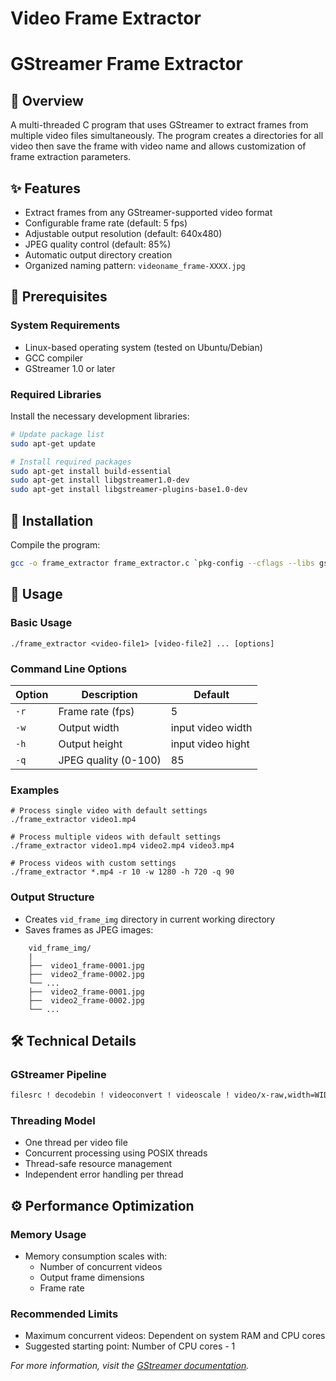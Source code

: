 
# Video Frame Extractor

# GStreamer Frame Extractor

## 📝 Overview

A multi-threaded C program that uses GStreamer to extract frames from multiple video files simultaneously. The program creates a directories for all video then save the frame with video name and allows customization of frame extraction parameters.
## ✨ Features
* Extract frames from any GStreamer-supported video format
* Configurable frame rate (default: 5 fps)
* Adjustable output resolution (default: 640x480)
* JPEG quality control (default: 85%)
* Automatic output directory creation
* Organized naming pattern: `videoname_frame-XXXX.jpg`

## 🔧 Prerequisites

### System Requirements
* Linux-based operating system (tested on Ubuntu/Debian)
* GCC compiler
* GStreamer 1.0 or later

### Required Libraries
Install the necessary development libraries:
```bash
# Update package list
sudo apt-get update

# Install required packages
sudo apt-get install build-essential
sudo apt-get install libgstreamer1.0-dev
sudo apt-get install libgstreamer-plugins-base1.0-dev
```

## 🚀 Installation


 Compile the program:
 
   ```bash
   gcc -o frame_extractor frame_extractor.c `pkg-config --cflags --libs gstreamer-1.0`
   ```

## 📖 Usage

### Basic Usage

`./frame_extractor <video-file1> [video-file2] ... [options]`

### Command Line Options

|Option|Description|Default|
|---|---|---|
|`-r`|Frame rate (fps)|5|
|`-w`|Output width| input video width|
|`-h`|Output height|input video hight|
|`-q`|JPEG quality (0-100)|85|

### Examples


```
# Process single video with default settings
./frame_extractor video1.mp4

# Process multiple videos with default settings
./frame_extractor video1.mp4 video2.mp4 video3.mp4

# Process videos with custom settings
./frame_extractor *.mp4 -r 10 -w 1280 -h 720 -q 90
```

### Output Structure
* Creates `vid_frame_img` directory in current working directory
* Saves frames as JPEG images:
```
    vid_frame_img/
    |
	├──  video1_frame-0001.jpg
	├──  video2_frame-0002.jpg
	└── ...
	├──  video2_frame-0001.jpg
	├──  video2_frame-0002.jpg
	└── ...
```
## 🛠️ Technical Details

### GStreamer Pipeline
```bash
filesrc ! decodebin ! videoconvert ! videoscale ! video/x-raw,width=WIDTH,height=HEIGHT ! videorate ! video/x-raw,framerate=FPS/1 ! jpegenc quality=QUALITY ! multifilesink
```


### Threading Model

- One thread per video file
- Concurrent processing using POSIX threads
- Thread-safe resource management
- Independent error handling per thread

## ⚙️ Performance Optimization

### Memory Usage

- Memory consumption scales with:
    - Number of concurrent videos
    - Output frame dimensions
    - Frame rate

### Recommended Limits

- Maximum concurrent videos: Dependent on system RAM and CPU cores
- Suggested starting point: Number of CPU cores - 1


*For more information, visit the [GStreamer documentation](https://gstreamer.freedesktop.org/documentation/).*